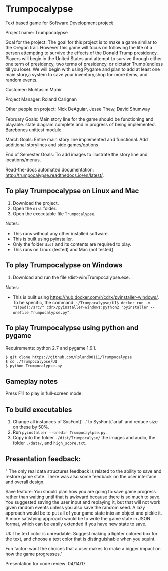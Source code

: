 # Trumpocalypse
Text based game for Software Development project

Project name: Trumpocalypse

Goal for the project: The goal for this project is to make a game similar to the Oregon trail. However this game will focus on following the life of a person attempting to survive the effects of the Donald Trump presidency. Players will begin in the United States and attempt to survive through either one term of presidency, two terms of presidency, or dictator Trump(endless till you lose). We will begin with using Pygame and plan to add at least one main story,a system to save your inventory,shop for more items, and random events.

Customer: Muhtasim Mahir

Project Manager: Roland Carignan

Other people on project: Nick DeAguiar, Jesse Thew, David Shumway

February Goals: Main story line for the game should be functioning and playable. state diagram complete and in progress of being implemented. Barebones unittest module.

March Goals:  Entire main story line implemented and functional. Add additional storylines and side games/options

End of Semester Goals: To add images to illustrate the story line and locations/menus.

Read-the-docs automated documentation: http://trumpocalypse.readthedocs.io/en/latest/.

## To play Trumpocalypse on Linux and Mac

1. Download the project.
2. Open the ```dist``` folder.
3. Open the executable file ```Trumpocalypse```.

Notes:
* This runs without any other installed software.
* This is built using pyinstaller.
* Only the folder ```dist``` and its contents are required to play.
* This runs on Linux (tested) and Mac (not tested).

## To play Trumpocalypse on Windows

1. Download and run the file /dist-win/Trumpocalypse.exe.

Notes:
* This is built using https://hub.docker.com/r/cdrx/pyinstaller-windows/. To be specific, the command: ```~/Trumpocalypse/UI$ docker run -v "$(pwd):/src/" cdrx/pyinstaller-windows:python2 "pyinstaller --onefile Trumpocalypse.py"```.

## To play Trumpocalypse using python and pygame

Requirements: python 2.7 and pygame 1.9.1.

```
$ git clone https://github.com/Roland00111/Trumpocalypse
$ cd ./Trumpocalypse/UI
$ python Trumpocalypse.py
```

## Gameplay notes

Press F11 to play in full-screen mode.

## To build executables
1. Change all instances of SysFont('...' to SysFont('arial' and reduce size on these by 50%.
2. Run ```pyinstaller --onedir Trumpocaylpse.py```.
3. Copy into the folder ```./dist/Trumpocalyse/``` the images and audio, the folder ```./data/```, and ```high_score.txt```. 

## Presentation feedback:
"
The only real data structures feedback is related to the ability to save and restore game state. There was also some feedback on the user interface and overall design.

Save feature: You should plan how you are going to save game progress rather than waiting until that is awkward because there is so much to save. You suggested saving the user input and replaying it, but that will not work given random events unless you also save the random seed. A lazy approach would be to put all of your game state into an object and pickle it. A more satisfying approach would be to write the game state in JSON format, which can be easily extended if you have new state to save.

UI: The text color is unreadable. Suggest making a lighter colored box for the text, and choose a text color that is distinguishable when you squint.

Fun factor: want the choices that a user makes to make a bigger impact on how the game progresses."

Presentation for code review: 04/14/17

